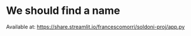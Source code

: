 # We should find a name

Available at: https://share.streamlit.io/francescomorri/soldoni-proj/app.py
